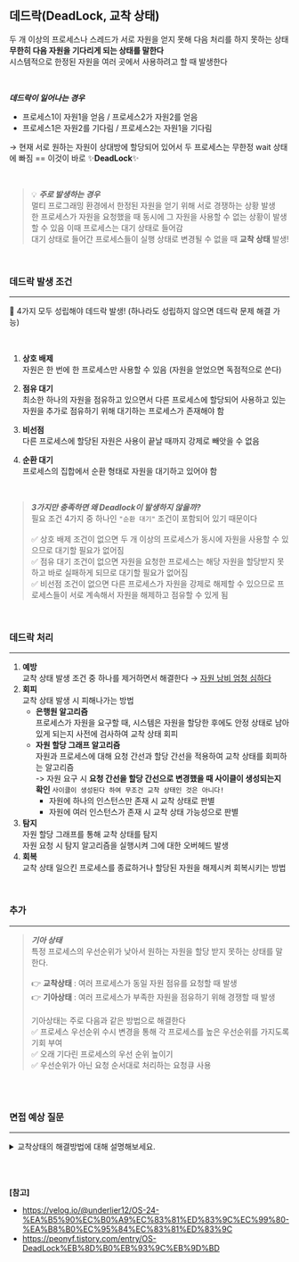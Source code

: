 ## 데드락(DeadLock, 교착 상태)

두 개 이상의 프로세스나 스레드가 서로 자원을 얻지 못해 다음 처리를 하지 못하는 상태 <br>
**무한히 다음 자원을 기다리게 되는 상태를 말한다** <br>
시스템적으로 한정된 자원을 여러 곳에서 사용하려고 할 때 발생한다

<br>

**_데드락이 일어나는 경우_**

- 프로세스1이 자원1을 얻음 / 프로세스2가 자원2를 얻음
- 프로세스1은 자원2를 기다림 / 프로세스2는 자원1을 기다림

→ 현재 서로 원하는 자원이 상대방에 할당되어 있어서 두 프로세스는 무한정 wait 상태에 빠짐 == 이것이 바로 ✨**DeadLock**✨

<br>

> 💡 **_주로 발생하는 경우_** <br>
> 멀티 프로그래밍 환경에서 한정된 자원을 얻기 위해 서로 경쟁하는 상황 발생 <br>
> 한 프로세스가 자원을 요청했을 때 동시에 그 자원을 사용할 수 없는 상황이 발생할 수 있음 이때 프로세스는 대기 상태로 들어감 <br>
> 대기 상태로 들어간 프로세스들이 실행 상태로 변경될 수 없을 때 **교착 상태** 발생!

<br>

### 데드락 발생 조건

---

📢 4가지 모두 성립해야 데드락 발생! (하나라도 성립하지 않으면 데드락 문제 해결 가능)

<br>

1. **상호 배제** <br>
   자원은 한 번에 한 프로세스만 사용할 수 있음 (자원을 얻었으면 독점적으로 쓴다)

2. **점유 대기** <br>
   최소한 하나의 자원을 점유하고 있으면서 다른 프로세스에 할당되어 사용하고 있는 자원을 추가로 점유하기 위해 대기하는 프로세스가 존재해야 함

3. **비선점** <br>
   다른 프로세스에 할당된 자원은 사용이 끝날 때까지 강제로 빼앗을 수 없음

4. **순환 대기** <br>
   프로세스의 집합에서 순환 형태로 자원을 대기하고 있어야 함

<br>

> **_3가지만 충족하면 왜 Deadlock이 발생하지 않을까?_** <br>
> 필요 조건 4가지 중 하나인 `"순환 대기"` 조건이 포함되어 있기 때문이다 <br><br>
> ✅ 상호 배제 조건이 없으면 두 개 이상의 프로세스가 동시에 자원을 사용할 수 있으므로 대기할 필요가 없어짐 <br>
> ✅ 점유 대기 조건이 없으면 자원을 요청한 프로세스는 해당 자원을 할당받지 못하고 바로 실패하게 되므로 대기할 필요가 없어짐 <br>
> ✅ 비선점 조건이 없으면 다른 프로세스가 자원을 강제로 해제할 수 있으므로 프로세스들이 서로 계속해서 자원을 해제하고 점유할 수 있게 됨

<br>

### 데드락 처리

---

1. **예방** <br>
   교착 상태 발생 조건 중 하나를 제거하면서 해결한다 → <u> 자원 낭비 엄청 심하다</u>
2. **회피** <br>
   교착 상태 발생 시 피해나가는 방법
   - **은행원 알고리즘** <br>
     프로세스가 자원을 요구할 때, 시스템은 자원을 할당한 후에도 안정 상태로 남아있게 되는지 사전에 검사하여 교착 상태 회피
   - **자원 할당 그래프 알고리즘** <br>
     자원과 프로세스에 대해 요청 간선과 할당 간선을 적용하여 교착 상태를 회피하는 알고리즘 <br>
     -> 자원 요구 시 **요청 간선을 할당 간선으로 변경했을 때 사이클이 생성되는지 확인**
     `사이클이 생성된다 하여 무조건 교착 상태인 것은 아니다!`
     - 자원에 하나의 인스턴스만 존재 시 교착 상태로 판별
     - 자원에 여러 인스턴스가 존재 시 교착 상태 가능성으로 판별
3. **탐지** <br>
   자원 할당 그래프를 통해 교착 상태를 탐지 <br>
   자원 요청 시 탐지 알고리즘을 실행시켜 그에 대한 오버헤드 발생
4. **회복** <br>
   교착 상태 일으킨 프로세스를 종료하거나 할당된 자원을 해제시켜 회복시키는 방법

<br>

### 추가

---

> **_기아 상태_** <br>
> 특정 프로세스의 우선순위가 낮아서 원하는 자원을 할당 받지 못하는 상태를 말한다. <br><br>
> 👉 **교착상태** : 여러 프로세스가 동일 자원 점유를 요청할 때 발생 <br>
> 👉 **기아상태** : 여러 프로세스가 부족한 자원을 점유하기 위해 경쟁할 때 발생
> <br><br>
> 기아상태는 주로 다음과 같은 방법으로 해결한다 <br>
> ✅ 프로세스 우선순위 수시 변경을 통해 각 프로세스를 높은 우선순위를 가지도록 기회 부여 <br>
> ✅ 오래 기다린 프로세스의 우선 순위 높이기 <br>
> ✅ 우선순위가 아닌 요청 순서대로 처리하는 요청큐 사용

<br><br>

### 면접 예상 질문

---

<details>
<summary>교착상태의 해결방법에 대해 설명해보세요.</summary>
<br>
교착상태는 서로 다른 프로세스가 서로 점유하고 있는 자원의 반납을 대기하고 있는 상태를 의미합니다.
<br><br>
교착상태는 상호 배제, 점유 대기, 비선점, 순환 대기 4가지 모두 성립해야 발생하기 때문에 4가지 중 하나라도 만족되지 않도록 합니다. 또한 교착 상태를 일으킨 프로세스를 종료하거나 할당된 자원을 해제시킬 수 있습니다.
<br><br>
추가적으로 은행원 알고리즘이나 자원 할당 그래프 알고리즘을 통해 회피할 수 있습니다.

</details>

<br><br>

**[참고]**

- https://velog.io/@underlier12/OS-24-%EA%B5%90%EC%B0%A9%EC%83%81%ED%83%9C%EC%99%80-%EA%B8%B0%EC%95%84%EC%83%81%ED%83%9C
- https://peonyf.tistory.com/entry/OS-DeadLock%EB%8D%B0%EB%93%9C%EB%9D%BD
